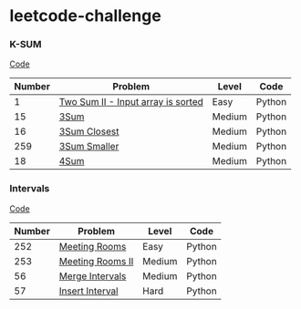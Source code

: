 # leetcode-challenge

### K-SUM
[Code](https://github.com/cl3080/leetcode-challenge/blob/master/K-SUM/K-SUM.md)

| Number | Problem | Level | Code |   
| ----- | --- | -----|----|
| 1  | [Two Sum II - Input array is sorted](https://leetcode.com/problems/two-sum-ii-input-array-is-sorted/)  |  Easy| Python|
| 15  | [3Sum](https://leetcode.com/problems/3sum/)  | Medium| Python|    
| 16  | [3Sum Closest](https://leetcode.com/problems/3sum-closest/)  | Medium| Python|  
| 259 | [3Sum Smaller](https://leetcode.com/problems/3sum-smaller/)  | Medium| Python|
| 18 | [4Sum](https://leetcode.com/problems/4sum/)  | Medium| Python|

### Intervals
[Code](https://github.com/cl3080/leetcode-challenge/blob/master/Intervals/Intervals.md)

| Number | Problem | Level | Code |     
| ----- | --- | -----|----|  
| 252  | [Meeting Rooms](https://leetcode.com/problems/meeting-rooms/)  |  Easy| Python|    
| 253  | [Meeting Rooms II](https://leetcode.com/problems/meeting-rooms-ii/)  | Medium| Python|
| 56  | [Merge Intervals](https://leetcode.com/problems/merge-intervals/)  | Medium| Python|       
| 57  | [Insert Interval](https://leetcode.com/problems/insert-interval/)  | Hard| Python| 
